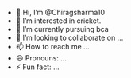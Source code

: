 - 👋 Hi, I’m @Chiragsharma10
- 👀 I’m interested in cricket.
- 🌱 I’m currently pursuing bca 
- 💞️ I’m looking to collaborate on ...
- 📫 How to reach me ...
- 😄 Pronouns: ...
- ⚡ Fun fact: ...

<!---
Chiragsharma10/Chiragsharma10 is a ✨ special ✨ repository because its `README.md` (this file) appears on your GitHub profile.
You can click the Preview link to take a look at your changes.
--->

